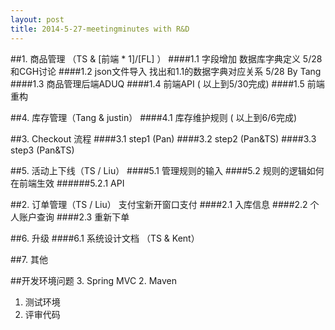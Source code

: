 ```yaml
---
layout: post
title: 2014-5-27-meetingminutes with R&D
---
```


##1. 商品管理 （TS & [前端 * 1]/[FL]   ）
	####1.1 字段增加
	数据库字典定义 5/28 和CGH讨论
	####1.2 json文件导入
	找出和1.1的数据字典对应关系 5/28 By Tang
	####1.3 商品管理后端ADUQ
	####1.4 前端API ( 以上到5/30完成)
	####1.5 前端重构

##4. 库存管理（Tang & justin）
	####4.1 库存维护规则  ( 以上到6/6完成)

##3. Checkout 流程
	####3.1 step1 (Pan) 
	####3.2 step2 (Pan&TS) 
	####3.3 step3 (Pan&TS) 

##5. 活动上下线（TS / Liu）
	####5.1 管理规则的输入
	####5.2 规则的逻辑如何在前端生效
		######5.2.1 API

##2. 订单管理（TS / Liu）
	支付宝新开窗口支付
	####2.1 入库信息
	####2.2 个人账户查询
	####2.3 重新下单



##6. 升级
	####6.1 系统设计文档 （TS & Kent）

##7. 其他

##开发环境问题
3. Spring MVC
2. Maven
1. 测试环境
4. 评审代码


